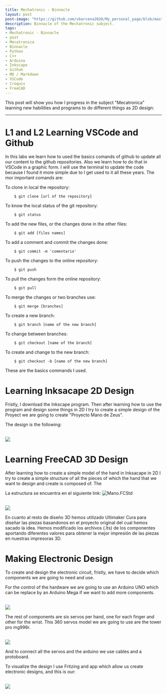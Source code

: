 ```yaml
---
title: Mechatronic - Binnacle
layout: post
post-image: "https://github.com/vbarcena2020/My_personal_page/blob/master/assets/images/Mecatronica_img2.jpg?raw=true"
description: Binnacle of the Mechatronic subject.
tags:
- Mechatronic - Binnacle
- post
- Mecatronica
- Binnacle
- Python
- C++
- Arduino
- Inkscape
- Githuh
- MD / Markdown 
- VSCode
- Croquis
- FreeCAD
---
```


This post will show you how I progress in the subject "Mecatronica" learning new habilities and programs to do different things as 2D design:

---
 
# **L1 and L2 Learning VSCode and Github**
In this labs we learn how to used the basics comands of github to update all our content to the github repositories. Also we learn how to do that in VSCode in a graphic form. I will use the terminal to update the code because I found it more simple due to I get used to it all these years. The mor important comands are:

To clone in local the repository:

        $ git clone [url of the repository]

To know the local status of the git repository:

        $ git status

To add the new files, or the changes done in the other files:

        $ git add [files names]

To add a comment and commit the changes done:

        $ git commit -m 'comentario'

To push the changes to the online repository:

        $ git push

To pull the changes form the online repository:

        $ git pull

To merge the changes or two branches use:

        $ git merge [branches]

To create a new branch:

        $ git branch [name of the new branch]

To change between branches:

        $ git checkout [name of the branch]

To create and change to the new branch:

        $ git checkout -b [name of the new branch]

These are the basics commands I used.

# **Learning Inksacape 2D Design**
Fristly, I download the Inkscape program. 
Then after learning how to use the program and design some things in 2D I try to create a simple design of the Proyect we are going to create "Proyecto Mano de Zeus". 

The design is the following:

<br>
<image src="https://github.com/vbarcena2020/Mecatronica-2024-2025/blob/main/L5/Mano.svg?raw=true"></image> 
<br>


# **Learning FreeCAD 3D Design**
After learning how to create a simple model of the hand in Inksacape in 2D I try to create a simple structure of all the pieces of which the hand that we want to design and create is composed of. The 

La estructura se encuentra en el siguiente link: ![Mano.FCStd](https://github.com/mpancracio2020/Mecatronica-Proyecto/tree/main/images/Mano.FCStd)

<br>
<image src="https://github.com/vbarcena2020/My_personal_page/blob/master/assets/images/simple_mano_3d.png?raw=true"></image> 
<br>

En cuanto al resto de diseño 3D hemos utilizado Ultimaker Cura para diseñar las piezas basandonos en el proyecto original del cual hemos sacado la idea. Hemos modificado los archivos (.lts) de los componentes aportando diferentes valores para obtener la mejor impresión de las piezas en nuestras impresoras 3D.

# **Making Electronic Design**
To create and design the electronic circuit, fristly, we have to decide which components we are going to need and use.

For the control of the hardware we are going to use an Arduino UNO which can be replace by an Arduino Mega if we want to add more components. 

<br>
<image src="https://github.com/vbarcena2020/My_personal_page/blob/master/assets/images/arduinos.jpg?raw=true"></image> 
<br>

The rest of components are six servos per hand, one for each finger and other for the wrist. This 360 servos model we are going to use are the tower pro mg996r.

<br>
<image src="https://github.com/vbarcena2020/My_personal_page/blob/master/assets/images/servo.jpg?raw=true"></image> 
<br>

And to connect all the servos and the arduino we use cables and a protoboard.

To visualize the design I use Fritzing and app which allow us create electronic designs, and this is our:

<br>
<image src="https://github.com/vbarcena2020/My_personal_page/blob/master/assets/images/fritzing_design.png?raw=true"></image> 
<br>

